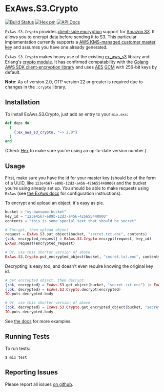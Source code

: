 # ExAws.S3.Crypto
[![Build Status](https://github.com/bmuller/ex_aws_s3_crypto/actions/workflows/ci.yml/badge.svg)](https://github.com/bmuller/ex_aws_s3_crypto/actions/workflows/ci.yml)
[![Hex pm](http://img.shields.io/hexpm/v/ex_aws_s3_crypto.svg?style=flat)](https://hex.pm/packages/ex_aws_s3_crypto)
[![API Docs](https://img.shields.io/badge/api-docs-lightgreen.svg?style=flat)](https://hexdocs.pm/ex_aws_s3_crypto/)

`ExAws.S3.Crypto` provides [client-side encryption](https://docs.aws.amazon.com/AmazonS3/latest/dev/UsingClientSideEncryption.html) support for
[Amazon S3](https://aws.amazon.com/s3/).  It allows you to encrypt data before sending it to S3.  This particular implementation
currently supports a [AWS KMS-managed customer master key](https://docs.aws.amazon.com/kms/latest/developerguide/concepts.html#master_keys)
and assumes you have one already generated.

`ExAws.S3.Crypto` makes heavy use of the existing [ex_aws_s3](https://hex.pm/packages/ex_aws_s3) library
and Erlang's [crypto module](http://erlang.org/doc/man/crypto.html).  It has confirmed compatability with the [Golang AWS SDK client-encryption
library](https://github.com/aws/aws-sdk-go/tree/master/service/s3) and uses [AES](https://en.wikipedia.org/wiki/Advanced_Encryption_Standard)
[GCM](https://en.wikipedia.org/wiki/Galois/Counter_Mode) with 256-bit keys by default.

**Note:** As of version 2.0, OTP version 22 or greater is required due to changes in the `:crypto` library.

## Installation

To install ExAws.S3.Crypto, just add an entry to your `mix.exs`:

```elixir
def deps do
  [
    {:ex_aws_s3_crypto, "~> 2.0"}
  ]
end
```

(Check [Hex](https://hex.pm/packages/ex_aws_s3_crypto) to make sure you're using an up-to-date version number.)

## Usage
First, make sure you have the id for your master key (should be of the form of a UUID, like `123e4567-e89b-12d3-a456-426655440000`) and the
bucket you're using already set up.  You should be able to make requests using `ExAws` (see
[the ExAws docs](https://hexdocs.pm/ex_aws/ExAws.html#module-aws-key-configuration) for configuration instructions).

To encrypt and upload an object, it's easy as pie.

```elixir
bucket = "my-awesome-bucket"
key_id = "123e4567-e89b-12d3-a456-426655440000"
contents = "this is some special text that should be secret"

# Encrypt, then upload object
request = ExAws.S3.put_object(bucket, "secret.txt.enc", contents)
{:ok, encrypted_request} = ExAws.S3.Crypto.encrypt(request, key_id)
ExAws.request(encrypted_request)

# Or, use this shorter version of above
ExAws.S3.Crypto.put_encrypted_object(bucket, "secret.txt.enc", contents, key_id)
```

Decrypting is easy too, and doesn't even require knowing the original key id.

```elixir
# get encrypted object, then decrypt
{:ok, encrypted} = ExAws.S3.get_object(bucket, "secret.txt.enc") |> ExAws.request
{:ok, decrypted} = ExAws.S3.Crypto.decrypt(encrypted)
IO.puts decrypted.body

# Or, use this shorter version of above
{:ok, decrypted} = ExAws.S3.Crypto.get_encrypted_object(bucket, "secret.txt.enc")
IO.puts decrypted.body
```

See [the docs](https://hexdocs.pm/ex_aws_s3_crypto) for more examples.

## Running Tests

To run tests:

```shell
$ mix test
```

## Reporting Issues

Please report all issues [on github](https://github.com/bmuller/ex_aws_s3_crypto/issues).
